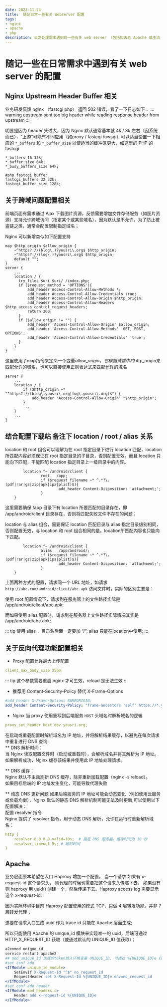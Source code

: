 ```yaml
---
date: 2023-11-24
title:  随记日常一些有关 Webserver 配置
tags:
- nginx
- apache
- php
description: 日常处理需求遇到的一些有关 web server （包括如古老 Apache 或主流 Nginx等）配置相关的调节需要，随手记录备忘哪天如有遇到类似查询所需；
---
```

# 随记一些在日常需求中遇到有关 web server 的配置
## **Nginx Upstream Header Buffer 相关**
业务研发反馈 nginx （fastcgi php） 返回 502 错误，看了一下日志如下：
::: warning
upstream sent too big header while reading response header from upstream
:::

明显是因为 header 头过大，因为 Nginx 默认通常基本就 4k / 8k 左右（因系统而已），“上游”可能有不同应用（如proxy / fastcgi /uwsgi）可以适当设置一下相应的 `*_buffers` 和 `*_buffer_size` 以使适当的缓冲区更大，如这里的 PHP 的 fastcgi
```nginx
*_buffers 16 32k;
*_buffer_size 64k;
*_busy_buffers_size 64k;

#php fastcgi buffer
fastcgi_buffers 32 32k;
fastcgi_buffer_size 128k;
```

## **关于跨域问题配置相关**
前端页面有需求通过 Ajax 下载图片资源，反馈需要增加文件存储服务（如图片资源）支持允许跨域访问（指定某个或某些域名），因为默认是不允许，为了防止被盗链之类，通常会配置限制指定域名；

Nginx 可以新增类似如下配置支持
```nginx
map $http_origin $allow_origin {
    ~^https?://(blog\.)?yousri\.org$ $http_origin;
    ~^https?://(log\.)?yousri\.org$ $http_origin;
    default "";
}
server {
    ...
    location / {
      try_files $uri $uri/ /index.php;
      if ($request_method = 'OPTIONS'){
          add_header Access-Control-Allow-Methods *;
          add_header Access-Control-Allow-Credentials true;
          add_header Access-Control-Allow-Origin $http_origin;
          add_header Access-Control-Allow-Headers $http_access_control_request_headers;
          return 200;
      }
      if ($allow_origin != "") {
          add_header 'Access-Control-Allow-Origin' $allow_origin;
          add_header 'Access-Control-Allow-Methods' 'GET, POST, OPTIONS';
          add_header 'Access-Control-Allow-Credentials' 'true';
      }
    }
}
```
这里使用了map指令来定义一个变量$allow\_origin，它根据请求中的$http\_origin来匹配允许的域名，也可以直接使用正则表达式来匹配允许的域名
``` nginx
server {
    ...
    location / {
        if ($http_origin ~* "^https?://(blog\.yousri\.org|log\.yousri\.org)$") {
            add_header 'Access-Control-Allow-Origin' "$http_origin";
        }
        ...
    }
    ...
}
```
##  **结合配置下载站 备注下 location / root / alias 关系**
location 和 root 组合可以理解为在 root 指定目录下进行 location 匹配，location 所匹配内容必须保证在 root 指定目录的子目录，否则配置无效，而且 location 只能向下匹配，不能匹配 location 指定目录上一级目录中的内容。
```nginx
        location ^~ /android/client {
                root   /app;
                if ($request_filename ~* ^.*?\.(pdf|rar|gz|zip|apk|ipa|plist)$){
                        add_header Content-Disposition: 'attachment;';
                }
	}
```
这里需要确保 /app 目录下有 location 所要匹配的目录存在，即 /app/android/client 目录存在，否则将匹配失败文件不存在的问题；

location 与 alias 组合，需要保证 location 匹配目录与 alias 指定目录级别相同，否则配置无效，与 location 和 root 组合相同的是，location所匹配内容也只能向下匹配。
```nginx
        location ^~ /android/client {
                alias   /app/android/;
                if ($request_filename ~* ^.*?\.(pdf|rar|gz|zip|apk|ipa|plist)$){
                        add_header Content-Disposition: 'attachment;';
                }
	}
```

上面两种方式的配置，请求同一个 URL 地址，如请求 `http://abc.com/android/client/abc.apk` 访问文件时，实际的区别主要是：

使用 root 配置情况下，请求到在服务器上的文件路径实际是 /app/android/client/abc.apk;

而如果使用 alias 配置时，请求到在服务器上文件路径实际情况其实是 /app/android/abc.apk;

::: tip
使用 alias ，目录名后面一定要加 “/”;
alias 只能在location中使用;
:::

## **关于反向代理功能配置相关**
* Proxy 配置允许最大上传配置
```yaml
client_max_body_size 256m;
```
::: tip
这个参数需要重启 nginx 才可生效，reload 是无法生效
:::

* 推荐用 Content-Security-Policy 替代 X-Frame-Options
```yaml
#add_header X-Frame-Options SAMEORIGIN;
add_header Content-Security-Policy: "frame-ancestors 'self' https://*.your-domain.com https://*.yousri-domain-2.com;";
```
* Nginx 当 proxy 使用重写到后端服务 `HOST` 头域名时解析域名的逻辑
```yaml
proxy_set_header Host dev.yousri.org;
``` 
在启动或重载配置时解析域名为 IP 地址，并将解析结果缓存，以避免在每次请求中重复进行 DNS 查询:  
** DNS 解析时间：  
当 Nginx 读取配置文件时（启动或重载时），会解析域名并将其解析为 IP 地址。  
如果解析成功，Nginx 缓存该结果并使用此 IP 地址处理请求。  

** DNS 缓存：  
Nginx 默认不主动刷新 DNS 缓存，除非重新加载配置（nginx -s reload）。  
如果目标后端的 IP 地址发生变化，可能导致代理失败

** 动态 DNS 更新问题
如果后端服务的 IP 地址可能会动态变化（例如使用云服务或负载均衡），Nginx 默认的静态 DNS 解析机制可能无法及时更新,可以使用以下配置解决：  
配置 resolver 指令  
Nginx 提供了 resolver 指令，用于动态 DNS 解析，允许在运行时重新解析域名：
```yaml
http {
    resolver 8.8.8.8 valid=10s;  # 指定 DNS 服务器，缓存时间为 10 秒
    resolver_timeout 5s; # 超时时间
}
```

## Apache
业务层面原本希望在入口 Haproxy 增加一个配置， 当一个请求 如果有 x-request-id 这个请求头， 则代理的时候也需要把这个请求头传递下去， 如果没有 则 haproxy 用  uuid() 创建一个，然后传递下去。Haproxy access log 需要显示 这个 x-request-id;

因为实际环境中目前 Haproxy 配置使用的模式 TCP，只做 4 层转发功能，并非 7 层转发代理；

遂要在请求入口生成 uuid 作为 trace id 只能在 Apache 层面生成;

所以只能使用 Apache 的 unique\_id 模块来实现唯一的 uuid，后端可通过 HTTP\_X\_REQUEST\_ID 获取（或通过默认的 UNIQUE\_ID 值获取）；
```apache
a2enmod unique_id
service restart apache2
## mod_unique_id 生成的token放入环境变量 UNIQUE_ID, 可通过 %{UNIQUE_ID}e 打印 Log Format
#set conf add 
<IfModule unique_id_module>
    SetEnvIf X-Request-Id "^$" no_request_id
    RequestHeader set X-Request-Id %{UNIQUE_ID}e env=no_request_id
</IfModule>
#set conf add header
<IfModule mod_headers.c>
    Header add x-request-id %{UNIQUE_ID}e
</IfModule>
```

<Comment />


